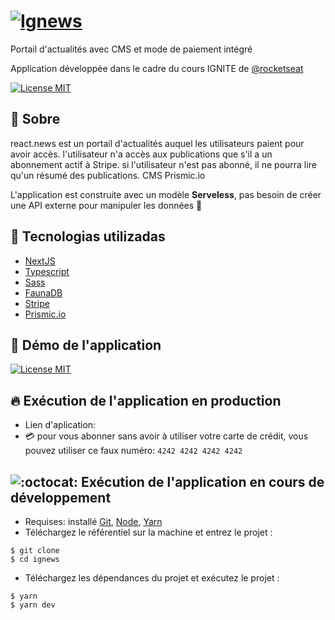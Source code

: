 # [![Ignews](https://github.com/gregory6z/react.news/raw/main/public/images/logo.svg)](https://github.com/gregory6z/react.news/blob/main/public/images/logo.svg)  
  

Portail d'actualités avec CMS et mode de paiement intégré

Application développée dans le cadre du cours IGNITE de [@rocketseat](https://www.rocketseat.com.br/)

 [![License MIT](https://camo.githubusercontent.com/5fab2edf3816ef9fb3ebcaf6e613fa7b40ff7652ec69e5f6e7f695aa24bf5ce6/68747470733a2f2f696d672e736869656c64732e696f2f62616467652f4c6963656e73652d4d49542d626c75652e737667)]() 

## 🎯 Sobre


react.news est un portail d'actualités auquel les utilisateurs paient pour avoir accès. l'utilisateur n'a accès aux publications que s'il a un abonnement actif à Stripe. si l'utilisateur n'est pas abonné, il ne pourra lire qu'un résumé des publications. CMS Prismic.io

L'application est construite avec un modèle **Serveless**, pas besoin de créer une API externe pour manipuler les données 🚀

## 🚀 Tecnologias utilizadas

-   [NextJS](https://nextjs.org/)
-   [Typescript](https://www.typescriptlang.org/)
-   [Sass](https://sass-lang.com/)
-   [FaunaDB](https://fauna.com/)
-   [Stripe](https://stripe.com/docs/payments)
-   [Prismic.io](https://prismic.io/)

## 👀 Démo de l'application

 [![License MIT]()]() 

## 🔥 Exécution de l'application en production

-   Lien d'aplication: []()
-   💳 pour vous abonner sans avoir à utiliser votre carte de crédit, vous pouvez utiliser ce faux numéro: `4242 4242 4242 4242`

## ![:octocat:](https://github.githubassets.com/images/icons/emoji/octocat.png ":octocat:") Exécution de l'application en cours de développement

-   Requises: installé [Git](https://git-scm.com/), [Node](https://nodejs.org/en/), [Yarn](https://yarnpkg.com/)
-   Téléchargez le référentiel sur la machine et entrez le projet :

```
$ git clone 
$ cd ignews
```
-   Téléchargez les dépendances du projet et exécutez le projet :
```
$ yarn
$ yarn dev
```
